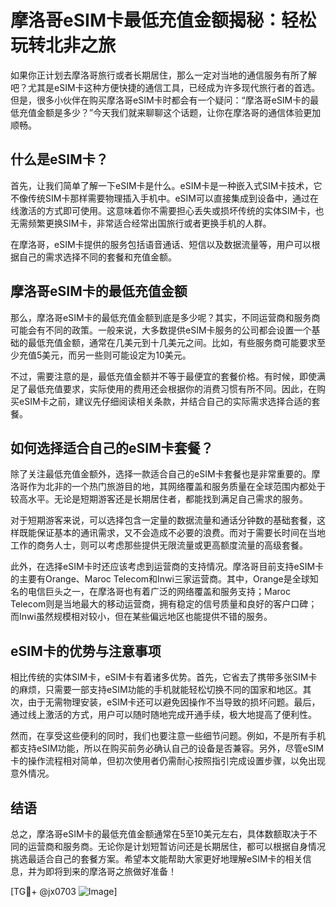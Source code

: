 # 摩洛哥eSIM卡最低充值金额揭秘：轻松玩转北非之旅

如果你正计划去摩洛哥旅行或者长期居住，那么一定对当地的通信服务有所了解吧？尤其是eSIM卡这种方便快捷的通信工具，已经成为许多现代旅行者的首选。但是，很多小伙伴在购买摩洛哥eSIM卡时都会有一个疑问：“摩洛哥eSIM卡的最低充值金额是多少？”今天我们就来聊聊这个话题，让你在摩洛哥的通信体验更加顺畅。

## 什么是eSIM卡？

首先，让我们简单了解一下eSIM卡是什么。eSIM卡是一种嵌入式SIM卡技术，它不像传统SIM卡那样需要物理插入手机中。eSIM可以直接集成到设备中，通过在线激活的方式即可使用。这意味着你不需要担心丢失或损坏传统的实体SIM卡，也无需频繁更换SIM卡，非常适合经常出国旅行或者更换手机的人群。

在摩洛哥，eSIM卡提供的服务包括语音通话、短信以及数据流量等，用户可以根据自己的需求选择不同的套餐和充值金额。

## 摩洛哥eSIM卡的最低充值金额

那么，摩洛哥eSIM卡的最低充值金额到底是多少呢？其实，不同运营商和服务商可能会有不同的政策。一般来说，大多数提供eSIM卡服务的公司都会设置一个基础的最低充值金额，通常在几美元到十几美元之间。比如，有些服务商可能要求至少充值5美元，而另一些则可能设定为10美元。

不过，需要注意的是，最低充值金额并不等于最便宜的套餐价格。有时候，即使满足了最低充值要求，实际使用的费用还会根据你的消费习惯有所不同。因此，在购买eSIM卡之前，建议先仔细阅读相关条款，并结合自己的实际需求选择合适的套餐。

## 如何选择适合自己的eSIM卡套餐？

除了关注最低充值金额外，选择一款适合自己的eSIM卡套餐也是非常重要的。摩洛哥作为北非的一个热门旅游目的地，其网络覆盖和服务质量在全球范围内都处于较高水平。无论是短期游客还是长期居住者，都能找到满足自己需求的服务。

对于短期游客来说，可以选择包含一定量的数据流量和通话分钟数的基础套餐，这样既能保证基本的通讯需求，又不会造成不必要的浪费。而对于需要长时间在当地工作的商务人士，则可以考虑那些提供无限流量或更高额度流量的高级套餐。

此外，在选择eSIM卡时还应该考虑到运营商的支持情况。摩洛哥目前支持eSIM卡的主要有Orange、Maroc Telecom和Inwi三家运营商。其中，Orange是全球知名的电信巨头之一，在摩洛哥也有着广泛的网络覆盖和服务支持；Maroc Telecom则是当地最大的移动运营商，拥有稳定的信号质量和良好的客户口碑；而Inwi虽然规模相对较小，但在某些偏远地区也能提供不错的服务。

## eSIM卡的优势与注意事项

相比传统的实体SIM卡，eSIM卡有着诸多优势。首先，它省去了携带多张SIM卡的麻烦，只需要一部支持eSIM功能的手机就能轻松切换不同的国家和地区。其次，由于无需物理安装，eSIM卡还可以避免因操作不当导致的损坏问题。最后，通过线上激活的方式，用户可以随时随地完成开通手续，极大地提高了便利性。

然而，在享受这些便利的同时，我们也要注意一些细节问题。例如，不是所有手机都支持eSIM功能，所以在购买前务必确认自己的设备是否兼容。另外，尽管eSIM卡的操作流程相对简单，但初次使用者仍需耐心按照指引完成设置步骤，以免出现意外情况。

## 结语

总之，摩洛哥eSIM卡的最低充值金额通常在5至10美元左右，具体数额取决于不同的运营商和服务商。无论你是计划短暂访问还是长期居住，都可以根据自身情况挑选最适合自己的套餐方案。希望本文能帮助大家更好地理解eSIM卡的相关信息，并为即将到来的摩洛哥之旅做好准备！

[TG💪+ @jx0703 ![Image](https://github.com/user-attachments/assets/dbca1d08-cadb-493c-b0ec-ad6f7a83f270)]